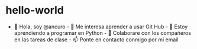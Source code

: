 # hello-world
- 👋 Hola, soy @ancuro - 👀 Me interesa aprender a usar Git Hub - 🌱 Estoy aprendiendo a programar en Python - 💞️ Colaborare con los compañeros en las tareas de clase - 📫 Ponte en contacto conmigo por mi email
